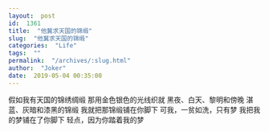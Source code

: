 ```yaml
---
layout:  post
id:  1361
title:  "他冀求天国的锦缎"
slug:  "他冀求天国的锦缎"
categories:  "Life"
tags:  ""
permalink:  "/archives/:slug.html"
author:  "Joker"
date:  2019-05-04 00:35:00
---
```




假如我有天国的锦绣绸缎
那用金色银色的光线织就
黑夜、白天、黎明和傍晚
湛蓝、灰暗和漆黑的锦缎
我就把那锦缎铺在你脚下
可我，一贫如洗，只有梦
我把我的梦铺在了你脚下
轻点，因为你踏着我的梦